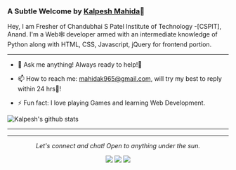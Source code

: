 ### A Subtle Welcome by [Kalpesh Mahida]()👋


Hey, I am Fresher of Chandubhai S Patel Institute of Technology -[CSPIT], Anand. I'm a Web🕸 developer armed with an intermediate knowledge of Python along with HTML, CSS, Javascript, jQuery for frontend portion.

<!-- Please don't remove this: Grab your social icons from https://github.com/carlsednaoui/gitsocial -->

<!--
**KalpeshMahida0212/kalpeshmahida** is a ✨ _special_ ✨ repository because its `README.md` (this file) appears on your GitHub profile.
-->
<!-- <a href="https://i.imgur.com/H8dtFcC.gif"><img align="right" src="https://i.imgur.com/H8dtFcC.gif" title="source: imgur.com" /></a> -->
*******
- 💬 Ask me anything!
     Always ready to help!🤩

- 📫 How to reach me: 
mahidak965@gmail.com, will try my best to reply within 24 hrs🏁!


- ⚡ Fun fact: I love playing Games and learning Web Development.


![Kalpesh's github stats](https://github-readme-stats.vercel.app/api?username=kalpeshmahida0212&show_icons=true&hide_border=true&icon_color=5CFF33&theme=nord)
******
<!-- **Views:**<br>
![Visitor Count](https://profile-counter.glitch.me/kalpeshmahida0212/count.svg) -->

<hr>
<p align="center">
  <i>Let's connect and chat! Open to anything under the sun.</i>

  <p align="center">
    <a href="https://twitter.com/KalpeshMahida02" alt="Twitter"><img src="https://raw.githubusercontent.com/jayehernandez/jayehernandez/3f5402efef9a0ae89211a6e04609558e862ca616/readme/twitter-fill.svg"></a>
    <a href="https://www.linkedin.com/in/kalpesh-mahida-778103212" alt="Linkedin"><img src="https://raw.githubusercontent.com/jayehernandez/jayehernandez/3f5402efef9a0ae89211a6e04609558e862ca616/readme/linkedin-fill.svg"></a>
    <a href="mailto:mahidak965@gmail.com" alt="Contact me"><img src="https://raw.githubusercontent.com/jayehernandez/jayehernandez/3f5402efef9a0ae89211a6e04609558e862ca616/readme/mail-fill.svg"></a>
<!--     <a href="https://jayehernandez.com" alt="My site"><img src="https://raw.githubusercontent.com/jayehernandez/jayehernandez/3f5402efef9a0ae89211a6e04609558e862ca616/readme/external-link-line.svg"></a> -->
  </p>
</p>
